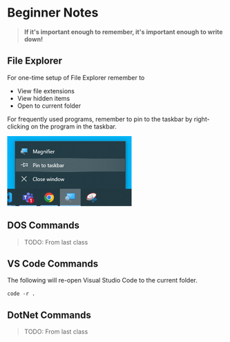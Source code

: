 # Beginner Notes

> **If it's important enough to remember, it's important enough to write down!**

## File Explorer

For one-time setup of File Explorer remember to

- View file extensions
- View hidden items
- Open to current folder

For frequently used programs, remember to pin to the taskbar by right-clicking on the program in the taskbar.

![](./images/PinToTaskbar.png)

## DOS Commands

> TODO: From last class

## VS Code Commands


The following will re-open Visual Studio Code to the current folder.

```
code -r .
```



## DotNet Commands

> TODO: From last class
